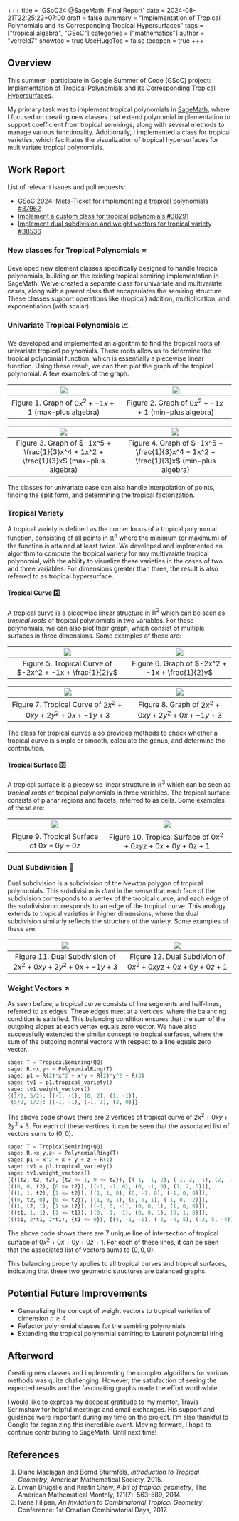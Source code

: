 +++
title = 'GSoC24 @SageMath: Final Report'
date = 2024-08-21T22:25:22+07:00
draft = false
summary = "Implementation of Tropical Polynomials and its Corresponding Tropical Hypersurfaces"
tags = ["tropical algebra", "GSoC"]
categories = ["mathematics"]
author = "verreld7"
showtoc = true
UseHugoToc = false
tocopen = true
+++

## Overview
This summer I participate in Google Summer of Code (GSoC) project: [Implementation of Tropical Polynomials and its Corresponding Tropical Hypersurfaces](https://summerofcode.withgoogle.com/myprojects/details/j1yAryTd).

My primary task was to implement tropical polynomials in [SageMath](https://www.sagemath.org/), where I focused on creating new classes that extend polynomial implementation to support coefficient from tropical semirings, along with several methods to manage various functionality.  Additionally, I implemented a class for tropical varieties, which facilitates the visualization of tropical hypersurfaces for multivariate tropical polynomials.

## Work Report

List of relevant issues and pull requests:
* [GSoC 2024: Meta-Ticket for implementing a tropical polynomials #37962](https://github.com/sagemath/sage/issues/37962)
* [Implement a custom class for tropical polynomials #38291](https://github.com/sagemath/sage/pull/38291)
* [Implement dual subdivision and weight vectors for tropical variety #38536](https://github.com/sagemath/sage/pull/38536)

### New classes for Tropical Polynomials :star:
Developed new element classes specifically designed to handle tropical polynomials, building on the existing tropical semiring implementation in SageMath. We've created a separate class for univariate and multivariate cases, along with a parent class that encapsulates the semiring structure. These classes support operations like (tropical) addition, multiplication, and exponentiation (with scalar).

### Univariate Tropical Polynomials 📈
We developed and implemented an algorithm to find the tropical roots of univariate tropical polynomials. These roots allow us to determine the tropical polynomial function, which is essentially a piecewise linear function. Using these result, we can then plot the graph of the tropical polynomial. A few examples of the graph:

|![](../images/polyplot1.png) | ![](../images/polyplot2.png)  |
|:-:|:-:|
| Figure 1. Graph of $0x^2 + -1x + 1$ (max-plus algebra) | Figure 2. Graph of $0x^2 + -1x + 1$ (min-plus algebra)|

|![](../images/polyplot3.png) | ![](../images/polyplot4.png)  |
|:-:|:-:|
| Figure 3. Graph of $-1x^5 + \frac{1}{3}x^4 + 1x^2 + \frac{1}{3}x$ (max-plus algebra) | Figure 4. Graph of $-1x^5 + \frac{1}{3}x^4 + 1x^2 + \frac{1}{3}x$  (min-plus algebra)|

The classes for univariate case can also handle interpolation of points, finding the split form, and determining the tropical factorization.

### Tropical Variety
A tropical variety is defined as the corner locus of a tropical polynomial function, consisting of all points in $\mathbb{R}^n$ where the minimum (or maximum) of the function is attained at least twice. We developed and implemented an algorithm to compute the tropical variety for any multivariate tropical polynomial, with the ability to visualize these varieties in the cases of two and three variables. For dimensions greater than three, the result is also referred to as tropical hypersurface.

#### Tropical Curve :two:
A tropical curve is a piecewise linear structure in $\mathbb{R}^2$ which can be seen as *tropical roots* of tropical polynomials in two variables.  For these polynomials, we can also plot their graph, which consist of multiple surfaces in three dimensions. Some examples of these are:

|![](../images/tcurve1.png)  | ![](../images/mpolyplot3d1.png)   |
|:-:|:-:|
|Figure 5. Tropical Curve of $-2x^2 + -1x + \frac{1}{2}y$| Figure 6. Graph of $-2x^2 + -1x + \frac{1}{2}y$ |

|![](../images/tcurve2.png)  |![](../images/mpolyplot3d2.png)   |
|:-:|:-:|
|Figure 7. Tropical Curve of $2x^2 + 0xy + 2y^2 + 0x + -1y + 3$ | Figure 8. Graph of $2x^2 + 0xy + 2y^2 + 0x + -1y + 3$ |

The class for tropical curves also provides methods to check whether a tropical curve is simple or smooth, calculate the genus, and determine the contribution.

#### Tropical Surface :three:
A tropical surface is a piecewise linear structure in $\mathbb{R}^3$ which can be seen as *tropical roots* of tropical polynomials in three variables.  The tropical surface consists of planar regions and facets, referred to as cells. Some examples of these are:

|![](../images/tsurface1.png) | ![](../images/tsurface2.png) |
|:-:|:-:|
|Figure 9. Tropical Surface of $0x + 0y + 0z$|Figure 10. Tropical Surface of $0x^2 + 0xyz + 0x + 0y + 0z + 1$|

### Dual Subdivision 🔗
Dual subdivision is a subdivision of the Newton polygon of tropical polynomials. This subdivision is *dual* in the sense that each face of the subdivision corresponds to a vertex of the tropical curve, and each edge of the subdivision corresponds to an edge of the tropical curve. This analogy extends to tropical varieties in higher dimensions, where the dual subdivision similarly reflects the structure of the variety. Some examples of these are:

|![](../images/dual1.png) | ![](../images/dual2.png) |
|:-:|:-:|
|Figure 11. Dual Subdivision of $2x^2 + 0xy + 2y^2 + 0x + -1y + 3$|Figure 12. Dual Subdivion of $0x^2 + 0xyz + 0x + 0y + 0z + 1$|

### Weight Vectors ↗
As seen before, a tropical curve consists of line segments and half-lines, referred to as edges. These edges meet at a vertices, where the balancing condition is satisfied. This balancing condition ensures that the sum of the outgoing slopes at each vertex equals zero vector. We have also successfully extended the similar concept to tropical surfaces, where the sum of the outgoing normal vectors with respect to a line equals zero vector.

```python
sage: T = TropicalSemiring(QQ)
sage: R.<x,y> = PolynomialRing(T)
sage: p1 = R(2)*x^2 + x*y + R(2)*y^2 + R(3)
sage: tv1 = p1.tropical_variety()
sage: tv1.weight_vectors()
{(1/2, 5/2): [(-1, -1), (0, 2), (1, -1)],
 (5/2, 1/2): [(-1, -1), (-1, 1), (2, 0)]}
```
The above code shows there are $2$ vertices of tropical curve of $2x^2 + 0xy + 2y^2 + 3$. For each of these vertices, it can be seen that the associated list of vectors sums to $(0,0)$.

```python
sage: T = TropicalSemiring(QQ)
sage: R.<x,y,z> = PolynomialRing(T)
sage: p1 = x^2 + x + y + z + R(1)
sage: tv1 = p1.tropical_variety()
sage: tv1.weight_vectors()
[[((t2, t2, t2), {t2 <= 1, 0 <= t2}), [(-1, -1, 2), (-1, 2, -1), (2, -1, -1)]],
[((0, 0, t2), {0 <= t2}), [(-1, -1, 0), (0, -1, 0), (1, 2, 0)]],
[((1, 1, t2), {1 <= t2}), [(1, 1, 0), (0, -1, 0), (-1, 0, 0)]],
[((0, t2, 0), {0 <= t2}), [(1, 0, 1), (0, 0, 1), (-1, 0, -2)]],
[((1, t2, 1), {1 <= t2}), [(-1, 0, -1), (0, 0, 1), (1, 0, 0)]],
[((t1, 1, 1), {1 <= t1}), [(0, -1, -1), (0, 0, 1), (0, 1, 0)]],
[((t1, 2*t1, 2*t1), {t1 <= 0}), [(4, -1, -1), (-2, -4, 5), (-2, 5, -4)]]]
```
The above code shows there are $7$ unique line of intersection of tropical surface of $0x^2 + 0x + 0y + 0z + 1$. For each of these lines, it can be seen that the associated list of vectors sums to $(0,0,0)$.

This balancing property applies to all tropical curves and tropical surfaces, indicating that these two geometric structures are balanced graphs.

## Potential Future Improvements
* Generalizing the concept of weight vectors to tropical varieties of dimension $n \geq 4$
* Refactor polynomial classes for the semiring polynomials
* Extending the tropical polynomial semiring to Laurent polynomial iring

## Afterword
Creating new classes and implementing the complex algorithms for various methods was quite challenging. However, the satisfaction of seeing the expected results and the fascinating graphs made the effort worthwhile.

I would like to express my deepest gratitude to my mentor, Travis Scrimshaw for helpful meetings and email exchanges. His support and guidance were important during my time on the project. I'm also thankful to Google for organizing this incredible event. Moving forward, I hope to continue contributing to SageMath. Until next time!

## References

1. Diane Maclagan and Bernd Sturmfels, *Introduction to Tropical Geometry*, American Mathematical Society, 2015.
2. Erwan Brugalle and Kristin Shaw, *A bit of tropical geometry*, The American Mathematical Monthly, 121(7): 563-589, 2014.
3. Ivana Filipan, *An Invitation to Combinatorial Tropical Geometry*, Conference: 1st Croatian Combinatorial Days, 2017.
